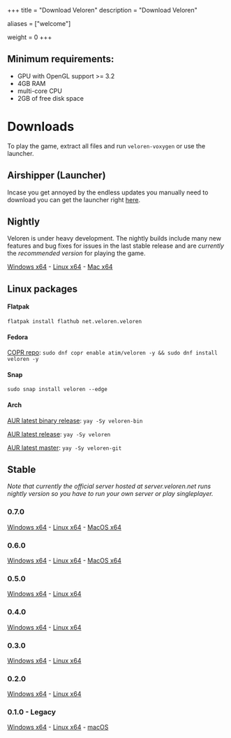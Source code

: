 +++
title = "Download Veloren"
description = "Download Veloren"

aliases = ["welcome"]

weight = 0
+++

## Minimum requirements:

- GPU with OpenGL support >= 3.2
- 4GB RAM
- multi-core CPU
- 2GB of free disk space

# Downloads

To play the game, extract all files and run `veloren-voxygen` or use the launcher.

## Airshipper (Launcher)

Incase you get annoyed by the endless updates you manually need to download you can get the launcher right [here](https://www.songtronix.com).

## Nightly

Veloren is under heavy development. The nightly builds include many new features and bug fixes for issues in the last stable release and are _currently_ the _recommended version_ for playing the game.

[Windows x64](https://download.veloren.net/latest/windows) -
[Linux x64](https://download.veloren.net/latest/linux) - 
[Mac x64](https://download.veloren.net/latest/macos)

## Linux packages

#### Flatpak

`flatpak install flathub net.veloren.veloren`

#### Fedora

[COPR repo](https://copr.fedorainfracloud.org/coprs/atim/veloren/
): `sudo dnf copr enable atim/veloren -y && sudo dnf install veloren -y`

#### Snap

`sudo snap install veloren --edge`

#### Arch

[AUR latest binary release](https://aur.archlinux.org/packages/veloren-bin/
): `yay -Sy veloren-bin`

[AUR latest release](https://aur.archlinux.org/packages/veloren/
): `yay -Sy veloren`

[AUR latest master](https://aur.archlinux.org/packages/veloren-git
): `yay -Sy veloren-git`

## Stable

*Note that currently the official server hosted at server.veloren.net runs nightly version so you have to run your own server or play singleplayer.*

### 0.7.0

[Windows x64](https://veloren-4129.fra1.digitaloceanspaces.com/releases/0.7.0-windows.zip) -
[Linux x64](https://veloren-4129.fra1.digitaloceanspaces.com/releases/0.7.0-linux.tar.gz) -
[MacOS x64](https://veloren-4129.fra1.digitaloceanspaces.com/releases/0.7.0-macos.tar.gz)

### 0.6.0

[Windows x64](https://veloren-4129.fra1.digitaloceanspaces.com/releases/0.6.0-windows.zip) -
[Linux x64](https://veloren-4129.fra1.digitaloceanspaces.com/releases/0.6.0-linux.tar.gz) -
[MacOS x64](https://veloren-4129.fra1.digitaloceanspaces.com/releases/0.6.0-macos.zip)

### 0.5.0

[Windows x64](https://veloren-4129.fra1.digitaloceanspaces.com/releases/0.5.0-windows.zip) -
[Linux x64](https://veloren-4129.fra1.digitaloceanspaces.com/releases/0.5.0-linux.tar.gz)

### 0.4.0

[Windows x64](https://veloren-4129.fra1.digitaloceanspaces.com/releases/0.4.0-windows.zip) -
[Linux x64](https://veloren-4129.fra1.digitaloceanspaces.com/releases/0.4.0-linux.tar.gz)

### 0.3.0

[Windows x64](https://veloren-4129.fra1.digitaloceanspaces.com/releases/0.3.0-windows.zip) -
[Linux x64](https://veloren-4129.fra1.digitaloceanspaces.com/releases/0.3.0-linux.tar.gz)

### 0.2.0

[Windows x64](https://veloren-4129.fra1.digitaloceanspaces.com/releases/0.2.0-windows.zip) -
[Linux x64](https://veloren-4129.fra1.digitaloceanspaces.com/releases/0.2.0-linux.tar.gz)

### 0.1.0 - Legacy

[Windows x64](https://gitlab.com/veloren/game/-/jobs/artifacts/v0.1.0/download?job=stable-windows-optimized) -
[Linux x64](https://gitlab.com/veloren/game/-/jobs/artifacts/v0.1.0/download?job=stable-linux-optimized) -
[macOS](/download/macos.zip)
